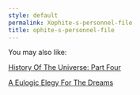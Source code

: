 ```yaml
---
style: default
permalink: Xophite-s-personnel-file
title: ophite-s-personnel-file
---
```

You may also like:

[History Of The Universe: Part Four](http://scp-wiki.net/history-of-the-universe-part-four)

[A Eulogic Elegy For The Dreams](http://scp-wiki.net/we-never-wanted-things-to-come-to-this)
